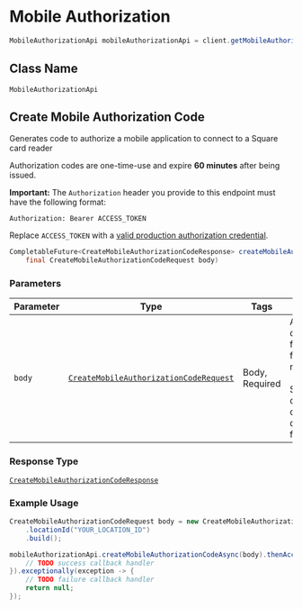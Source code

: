 # Mobile Authorization

```java
MobileAuthorizationApi mobileAuthorizationApi = client.getMobileAuthorizationApi();
```

## Class Name

`MobileAuthorizationApi`

## Create Mobile Authorization Code

Generates code to authorize a mobile application to connect to a Square card reader

Authorization codes are one-time-use and expire __60 minutes__ after being issued.

__Important:__ The `Authorization` header you provide to this endpoint must have the following format:

```
Authorization: Bearer ACCESS_TOKEN
```

Replace `ACCESS_TOKEN` with a
[valid production authorization credential](https://developer.squareup.com/docs/docs/build-basics/access-tokens).

```java
CompletableFuture<CreateMobileAuthorizationCodeResponse> createMobileAuthorizationCodeAsync(
    final CreateMobileAuthorizationCodeRequest body)
```

### Parameters

| Parameter | Type | Tags | Description |
|  --- | --- | --- | --- |
| `body` | [`CreateMobileAuthorizationCodeRequest`](/doc/models/create-mobile-authorization-code-request.md) | Body, Required | An object containing the fields to POST for the request.<br><br>See the corresponding object definition for field details. |

### Response Type

[`CreateMobileAuthorizationCodeResponse`](/doc/models/create-mobile-authorization-code-response.md)

### Example Usage

```java
CreateMobileAuthorizationCodeRequest body = new CreateMobileAuthorizationCodeRequest.Builder()
    .locationId("YOUR_LOCATION_ID")
    .build();

mobileAuthorizationApi.createMobileAuthorizationCodeAsync(body).thenAccept(result -> {
    // TODO success callback handler
}).exceptionally(exception -> {
    // TODO failure callback handler
    return null;
});
```

